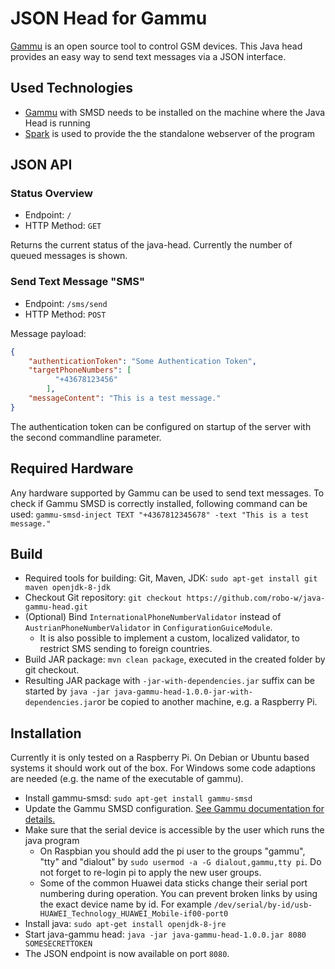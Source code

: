 # JSON Head for Gammu

[Gammu] is an open source tool to control GSM devices.
This Java head provides an easy way to send text messages via a JSON interface.

## Used Technologies

* [Gammu] with SMSD needs to be installed on the machine where the Java Head is running
* [Spark] is used to provide the the standalone webserver of the program

[Gammu]: https://de.wammu.eu/gammu/
[Spark]: http://sparkjava.com/

## JSON API

### Status Overview

* Endpoint: `/`
* HTTP Method: `GET`

Returns the current status of the java-head.
Currently the number of queued messages is shown.

### Send Text Message "SMS"

* Endpoint: `/sms/send`
* HTTP Method: `POST`

Message payload:

```json
{
	"authenticationToken": "Some Authentication Token",
	"targetPhoneNumbers": [
		  "+43678123456"
		],
	"messageContent": "This is a test message."
}
```

The authentication token can be configured on startup of the server with the second commandline parameter.

## Required Hardware

Any hardware supported by Gammu can be used to send text messages.
To check if Gammu SMSD is correctly installed, following command can be used:
`gammu-smsd-inject TEXT "+4367812345678" -text "This is a test message."`

## Build

* Required tools for building: Git, Maven, JDK: `sudo apt-get install git maven openjdk-8-jdk`
* Checkout Git repository: `git checkout https://github.com/robo-w/java-gammu-head.git`
* (Optional) Bind `InternationalPhoneNumberValidator` instead of `AustrianPhoneNumberValidator` in `ConfigurationGuiceModule`.
  * It is also possible to implement a custom, localized validator, to restrict SMS sending to foreign countries.
* Build JAR package: `mvn clean package`, executed in the created folder by git checkout.
* Resulting JAR package with `-jar-with-dependencies.jar` suffix can be started by `java -jar java-gammu-head-1.0.0-jar-with-dependencies.jar`or be copied to another machine, e.g. a Raspberry Pi.

## Installation

Currently it is only tested on a Raspberry Pi.
On Debian or Ubuntu based systems it should work out of the box.
For Windows some code adaptions are needed (e.g. the name of the executable of gammu).

* Install gammu-smsd: `sudo apt-get install gammu-smsd`
* Update the Gammu SMSD configuration. [See Gammu documentation for details.](https://wammu.eu/docs/manual/smsd/config.html)
* Make sure that the serial device is accessible by the user which runs the java program
  * On Raspbian you should add the pi user to the groups "gammu", "tty" and "dialout" by `sudo usermod -a -G dialout,gammu,tty pi`. Do not forget to re-login pi to apply the new user groups.
  * Some of the common Huawei data sticks change their serial port numbering during operation. You can prevent broken links by using the exact device name by id. For example `/dev/serial/by-id/usb-HUAWEI_Technology_HUAWEI_Mobile-if00-port0`
* Install java: `sudo apt-get install openjdk-8-jre`
* Start java-gammu head: `java -jar java-gammu-head-1.0.0.jar 8080 SOMESECRETTOKEN`
* The JSON endpoint is now available on port `8080`.

